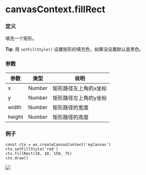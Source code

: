 <!-- https://mp.weixin.qq.com/debug/wxadoc/dev/api/canvas/fill-rect.html -->

canvasContext.fillRect
======================

### 定义

填充一个矩形。

**Tip**: 用 `setFillStyle()` 设置矩形的填充色，如果没设置默认是黑色。

### 参数

  参数     |  类型     |  说明          
-----------|-----------|----------------
  x        |  Number   |矩形路径左上角的x坐标
  y        |  Number   |矩形路径左上角的y坐标
  width    |  Number   | 矩形路径的宽度 
  height   |  Number   | 矩形路径的高度 

### 例子

    const ctx = wx.createCanvasContext('myCanvas')
    ctx.setFillStyle('red')
    ctx.fillRect(10, 10, 150, 75)
    ctx.draw()
    

![](https://mp.weixin.qq.com/debug/wxadoc/dev/image/canvas/fill-rect.png?t=201828)
